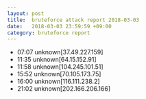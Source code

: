```yaml
---
layout: post
title:  bruteforce attack report 2018-03-03
date:   2018-03-03 23:59:59 +09:00
category: bruteforce report
---
```


* 07:07 unknown[37.49.227.159]
* 11:35 unknown[64.15.152.91]
* 11:58 unknown[104.245.101.51]
* 15:52 unknown[70.105.173.75]
* 16:00 unknown[116.111.238.2]
* 21:02 unknown[202.166.206.166]
